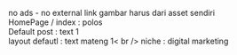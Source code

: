 no ads - no external link gambar harus dari asset sendiri
<br />
HomePage / index : polos <br />
Default post : text 1<br />
layout defautl : text mateng 1< br />
niche : digital marketing
